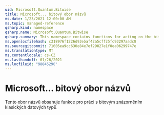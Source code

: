 ```yaml
---
uid: Microsoft.Quantum.Bitwise
title: Microsoft... bitový obor názvů
ms.date: 1/23/2021 12:00:00 AM
ms.topic: managed-reference
qsharp.kind: namespace
qsharp.name: Microsoft.Quantum.Bitwise
qsharp.summary: This namespace contains functions for acting on the bitwise representation of classical data types.
ms.openlocfilehash: c318976f1226d93ebaf42a5cff25fc93297aadc8
ms.sourcegitcommit: 71605ea9cc630e84e7ef29027e1f0ea06299747e
ms.translationtype: MT
ms.contentlocale: cs-CZ
ms.lasthandoff: 01/26/2021
ms.locfileid: "98845290"
---
```

# <a name="microsoftquantumbitwise-namespace"></a>Microsoft... bitový obor názvů

Tento obor názvů obsahuje funkce pro práci s bitovým znázorněním klasických datových typů.


